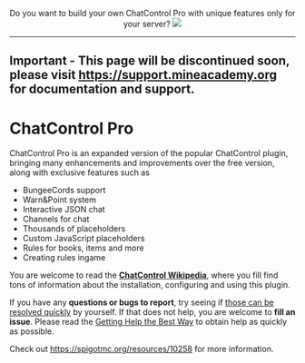 <p align="center">
  Do you want to build your own ChatControl Pro with unique features only for your server?
  <a href="https://mineacademy.org/gh-join">
    <img src="https://i.imgur.com/SuIyaDV.png" />
  </a>
</p>

---

## Important - This page will be discontinued soon, please visit https://support.mineacademy.org for documentation and support.

# ChatControl Pro
ChatControl Pro is an expanded version of the popular ChatControl plugin, bringing many enhancements and improvements over the free version, along with exclusive features such as

* BungeeCords support
* Warn&Point system
* Interactive JSON chat
* Channels for chat
* Thousands of placeholders
* Custom JavaScript placeholders
* Rules for books, items and more
* Creating rules ingame

You are welcome to read the **[ChatControl Wikipedia](https://github.com/kangarko/ChatControl-Pro/wiki)**, where you fill find tons of information about the installation, configuring and using this plugin.

If you have any **questions or bugs to report**, try seeing if [those can be resolved quickly](https://github.com/kangarko/ChatControl-Pro/wiki/Common-Issues) by yourself. If that does not help, you are welcome to **fill an issue**. Please read the [Getting Help the Best Way](https://github.com/kangarko/ChatControl-Pro/wiki/Getting-Help-the-Right-Way) to obtain help as quickly as possible.

Check out https://spigotmc.org/resources/10258 for more information.
